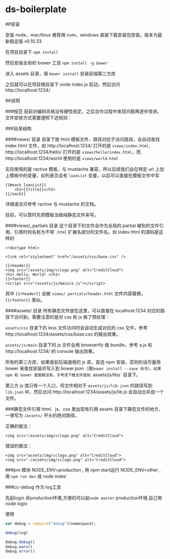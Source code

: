 ds-boilerplate
==============

##安装

安装 node，mac/linux 推荐用 nvm，windows 直接下载安装包安装。版本为最新稳定版 v0.10.33

在项目目录下 `npm install`

然后安装全局的 bower 工具 `npm install -g bower`

进入 assets 目录，用 `bower install` 安装前端第三方库

之后就可以在项目根目录下 node index.js 启动，然后访问 http://localhost:1234/


##说明

###规范
目前对编码风格没有硬性规定，之后合作过程中发现问题再逐步改进。文件安排方式需要遵照下述规则：

###目录结构

####views/ 目录
目录下放 html 模板文件，路径对应于访问路径，会自动查找 index.html 文件，如 http://localhost:1234/ 打开的是 `views/index.html`, http://localhost:1234/hello/ 打开的是 `views/hello/index.html`，而 http://localhost:1234/world 使用的是 `views/world.html`

实际使用的是 ractive 模板，与 mustache 兼容，所以后续我们会在特定 url 上加上模板中的变量，如列表页会有 `loanList` 变量，以后可以直接在模板文件中写

    {{#each loanList}}
        <h2>{{title}}</h2>
    {{/each}}

详细语法可参考 ractive 与 mustache 的文档。

目前，可以暂时先把模板当做纯静态文件来写。

####views/_partials 目录
这个目录下的文件会作为全局的 partial 被别的文件引用，引用时的名称为不带 `.html` 扩展名部分的文件名。如 index.html 的源码是这样的

    <!doctype html>

    <link rel="stylesheet" href="/assets/css/base.css" />

    {{>header}}
    <img src="/assets/img/cclogo.png" alt="CreditCloud">
    <h1> Hello, World! </h1>
    {{>footer}}
    <script src="/assets/js/main/a.js"></script>

其中 `{{>header}}` 会被 `views/_partials/header.html` 文件内容替换，`{{>footer}}` 类似。

####assets/ 目录
所有静态文件放在这里，可以直接在 localhost:1234 对应的路径下访问到。需要注意的是对 css 和 js 做了预处理：

`assets/css` 目录下的 less 文件访问时会自动生成对应的 css 文件，参考 http://localhost:1234/assets/css/base.css 的输出效果。

`assets/js/main` 目录下的 js 文件会用 browserify 做 bundle，参考 a.js 和 http://localhost:1234/ 的 console 输出效果。

所有的第三方库，如果是前后端通用的 js 库，首选 npm 安装，否则的话尽量用 bower 来查找安装并写入到 bower.json（用`bower install --save 命令）。如果 npm 和 bower 里面都没有，才考虑下载文件放到 `assets/js/libs` 目录下。

第三方 js 库只有一个入口，将文件相对于 `assets/js/lib.json` 的路径写到 `lib.json` 中，然后访问 http://localhost:1234/assets/js/lib.js 会自动合并成一个文件。


###静态文件引用
html、js、css 里出现有引用 assets 目录下静态文件的地方，一律写为 `/assets/` 开头的绝对路径。

正确的做法：

    <img src="/assets/img/cclogo.png" alt="CreditCloud">

错误的做法：

    <img src="assets/img/cclogo.png" alt="CreditCloud">
    <img src="./assets/img/cclogo.png" alt="CreditCloud">



###pm 模块
NODE_ENV=production , 用 npm start运行
NODE_ENV=other , 用 `npm run dev` 或 node index`

###cc-debug 作为 log工具

先起logio
非production环境,方便的可以起`node master`
production环境,自己用 node logio

使用
```js
var debug = require("debug")(namespace);

debug(log)

debug.debug()
debug.warn()
debug.error()
```